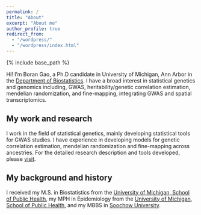 ```yaml
---
permalink: /
title: "About"
excerpt: "About me"
author_profile: true
redirect_from: 
  - "/wordpress/"
  - "/wordpress/index.html"
---
```


{% include base_path %}

Hi! I’m Boran Gao, a Ph.D candidate in University of Michigan, Ann Arbor in the [Department of Biostatistics](https://sph.umich.edu/biostat/phd-student-profiles/gao-boran.html). I have a broad interest in statistical genetics and genomics including, GWAS, heritability/genetic correlation estimation, mendelian randomization, and fine-mapping, integrating GWAS and spatial transcriptomics.

## My work and research
I work in the field of statistical genetics, mainly developing statistical tools for GWAS studies. I have experience in developing models for genetic correlation estimation, mendelian randomization and fine-mapping across ancestries. For the detailed research description and tools developed, please [visit](https://borangao.github.io/research/).

## My background and history
I received my M.S. in Biostatistics from the [University of Michigan, School of Public Health](https://sph.umich.edu/), my MPH in Epidemiology from the [University of Michigan, School of Public Health](https://sph.umich.edu/), and my MBBS in [Soochow University](https://www.suda.edu.cn/). 

